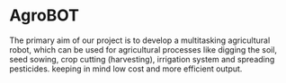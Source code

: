 # AgroBOT
The primary aim of our project is to develop a multitasking agricultural robot, which can be used for agricultural processes like digging the soil, seed sowing, crop cutting (harvesting), irrigation system and spreading pesticides. keeping in mind low cost and more efficient output. 
